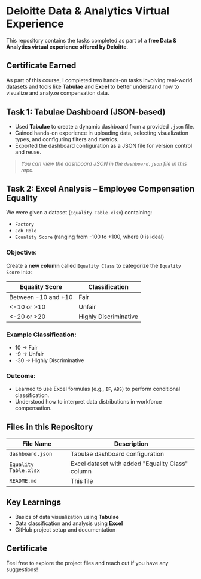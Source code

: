 # Deloitte Data & Analytics Virtual Experience

This repository contains the tasks completed as part of a **free Data & Analytics virtual experience offered by Deloitte**.

## Certificate Earned
As part of this course, I completed two hands-on tasks involving real-world datasets and tools like **Tabulae** and **Excel** to better understand how to visualize and analyze compensation data.

## Task 1: Tabulae Dashboard (JSON-based)

- Used **Tabulae** to create a dynamic dashboard from a provided `.json` file.
- Gained hands-on experience in uploading data, selecting visualization types, and configuring filters and metrics.
- Exported the dashboard configuration as a JSON file for version control and reuse.
>  _You can view the dashboard JSON in the `dashboard.json` file in this repo._

## Task 2: Excel Analysis – Employee Compensation Equality

We were given a dataset (`Equality Table.xlsx`) containing:

- `Factory`
- `Job Role`
- `Equality Score` (ranging from -100 to +100, where 0 is ideal)

### Objective:
Create a **new column** called `Equality Class` to categorize the `Equality Score` into:

| Equality Score        | Classification          |
|-----------------------|--------------------------|
| Between -10 and +10   | Fair                     |
| <-10 or >10           | Unfair                   |
| <-20 or >20           | Highly Discriminative    |

### Example Classification:
- 10 → Fair  
- -9 → Unfair  
- -30 → Highly Discriminative

### Outcome:
- Learned to use Excel formulas (e.g., `IF`, `ABS`) to perform conditional classification.
- Understood how to interpret data distributions in workforce compensation.

## Files in this Repository

| File Name               | Description                                        |
|-------------------------|----------------------------------------------------|
| `dashboard.json`        | Tabulae dashboard configuration                   |
| `Equality Table.xlsx`   | Excel dataset with added "Equality Class" column  |
| `README.md`             | This file                                         |

## Key Learnings

- Basics of data visualization using **Tabulae**
- Data classification and analysis using **Excel**
- GitHub project setup and documentation

## Certificate



Feel free to explore the project files and reach out if you have any suggestions!
